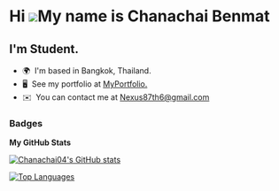 Hi ![](https://user-images.githubusercontent.com/18350557/176309783-0785949b-9127-417c-8b55-ab5a4333674e.gif)My name is Chanachai Benmat
========================================================================================================================================

I'm Student.
------------

* 🌍  I'm based in Bangkok, Thailand.
* 🖥️  See my portfolio at [MyPortfolio.](https://portfolio-le87.onrender.com)
* ✉️  You can contact me at [Nexus87th6@gmail.com](mailto:mkub456@gmail.com)

### Badges

<b>My GitHub Stats</b>

<a href="http://www.github.com/Chanachai04"><img src="https://github-readme-stats.vercel.app/api?username=Chanachai04&show_icons=true&hide=&count_private=true&title_color=0891b2&text_color=ffffff&icon_color=0891b2&bg_color=181824&hide_border=true&show_icons=true" alt="Chanachai04's GitHub stats" /></a>

<a href="https://github.com/Chanachai04" align="left"><img src="https://github-readme-stats.vercel.app/api/top-langs/?username=Chanachai04&langs_count=10&title_color=0891b2&text_color=ffffff&icon_color=0891b2&bg_color=181824&hide_border=true&locale=en&custom_title=Top%20%Languages" alt="Top Languages" /></a>
